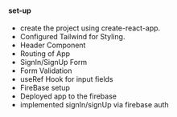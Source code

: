 #### set-up

- create the project using create-react-app.
- Configured Tailwind for Styling.
- Header Component
- Routing of App
- SignIn/SignUp Form
- Form Validation
- useRef Hook for input fields
- FireBase setup
- Deployed app to the firebase
- implemented signIn/signUp via firebase auth

